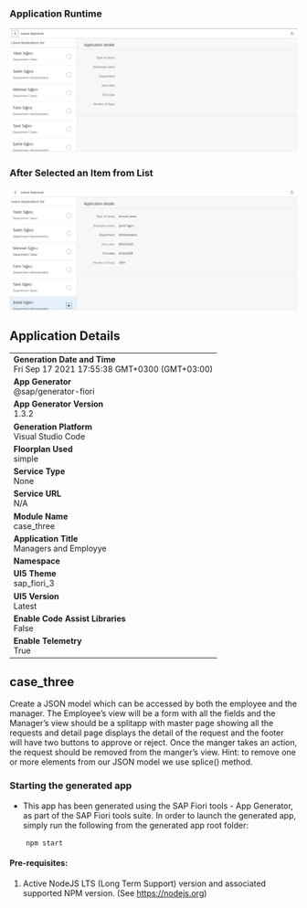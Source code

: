 
### Application Runtime

![live ss](/1.png)

### After Selected an Item from List

![live ss](2.png)

## Application Details
|               |
| ------------- |
|**Generation Date and Time**<br>Fri Sep 17 2021 17:55:38 GMT+0300 (GMT+03:00)|
|**App Generator**<br>@sap/generator-fiori|
|**App Generator Version**<br>1.3.2|
|**Generation Platform**<br>Visual Studio Code|
|**Floorplan Used**<br>simple|
|**Service Type**<br>None|
|**Service URL**<br>N/A
|**Module Name**<br>case_three|
|**Application Title**<br>Managers and Employye|
|**Namespace**<br>|
|**UI5 Theme**<br>sap_fiori_3|
|**UI5 Version**<br>Latest|
|**Enable Code Assist Libraries**<br>False|
|**Enable Telemetry**<br>True|

## case_three

Create a JSON model which can be accessed by both the employee and the manager. The Employee’s view will be a form with all the fields and the Manager’s view should be a splitapp with master page showing all the requests and detail page displays the detail of the request and the footer will have two buttons to approve or reject. Once the manger takes an action, the request should be removed from the manger’s view.  Hint: to remove one or more elements from our JSON model we use splice() method.

### Starting the generated app

-   This app has been generated using the SAP Fiori tools - App Generator, as part of the SAP Fiori tools suite.  In order to launch the generated app, simply run the following from the generated app root folder:

```
    npm start
```

#### Pre-requisites:

1. Active NodeJS LTS (Long Term Support) version and associated supported NPM version.  (See https://nodejs.org)


